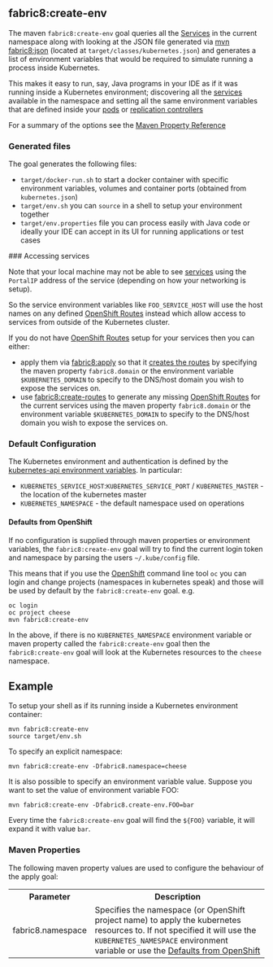 ## fabric8:create-env

The maven `fabric8:create-env` goal queries all the [Services](services.html) in the current namespace along with looking at the JSON file generated via [mvn fabric8:json](mavenFarbic8Json.html) (located at `target/classes/kubernetes.json`) and generates a list of environment variables that would be required to simulate running a process inside Kubernetes.

This makes it easy to run, say, Java programs in your IDE as if it was running inside a Kubernetes environment; discovering all the [services](services.html) available in the namespace and setting all the same environment variables that are defined inside your [pods](pods.html) or [replication controllers](replicationControllers.html)

For a summary of the options see the [Maven Property Reference](#maven-properties)

### Generated files

The goal generates  the following files:

 * `target/docker-run.sh` to start a docker container with specific environment variables, volumes and container ports (obtained from `kubernetes.json`)
 * `target/env.sh` you can `source` in a shell to setup your environment together 
 * `target/env.properties` file you can process easily with Java code or ideally your IDE can accept in its UI for running applications or test cases

### Accessing services 

Note that your local machine may not be able to see [services](services.html) using the `PortalIP` address of the service (depending on how your networking is setup).

So the service environment variables like `FOO_SERVICE_HOST` will use the host names on any defined [OpenShift Routes](http://docs.openshift.org/latest/admin_guide/router.html) instead which allow access to services from outside of the Kubernetes cluster.

If you do not have [OpenShift Routes](http://docs.openshift.org/latest/admin_guide/router.html) setup for your services then you can either:

* apply them via [fabric8:apply](mavenFabric8Apply.html) so that it [creates the routes](mavenFabric8Apply.html#creating-routes) by specifying the maven property `fabric8.domain` or the environment variable `$KUBERNETES_DOMAIN` to specify to the DNS/host domain you wish to expose the services on.
* use [fabric8:create-routes](mavenFabric8CreateRoutes.html) to generate any missing [OpenShift Routes](http://docs.openshift.org/latest/admin_guide/router.html) for the current services using the maven property `fabric8.domain` or the environment variable `$KUBERNETES_DOMAIN` to specify to the DNS/host domain you wish to expose the services on.

### Default Configuration

The Kubernetes environment and authentication is defined by the [kubernetes-api environment variables](https://github.com/fabric8io/fabric8/tree/master/components/kubernetes-api#configuration). In particular:

* `KUBERNETES_SERVICE_HOST`:`KUBERNETES_SERVICE_PORT` / `KUBERNETES_MASTER` - the location of the kubernetes master
* `KUBERNETES_NAMESPACE` - the default namespace used on operations

#### Defaults from OpenShift

If no configuration is supplied through maven properties or environment variables, the `fabric8:create-env` goal will try to find the current login token and namespace by parsing the users `~/.kube/config` file.

This means that if you use the [OpenShift](http://www.openshift.org/) command line tool `oc` you can login and change projects (namespaces in kubernetes speak) and those will be used by default by the `fabric8:create-env` goal. e.g.

```
oc login
oc project cheese
mvn fabric8:create-env
```
In the above, if there is no `KUBERNETES_NAMESPACE` environment variable or maven property called the `fabric8:create-env` goal then the `fabric8:create-env` goal will look at the Kubernetes resources to the `cheese` namespace.

## Example

To setup your shell as if its running inside a Kubernetes environment container:
 
    mvn fabric8:create-env
    source target/env.sh

To specify an explicit namespace:

    mvn fabric8:create-env -Dfabric8.namespace=cheese

It is also possible to specify an environment variable value. Suppose you want to set the value of environment variable FOO:

    mvn fabric8:create-env -Dfabric8.create-env.FOO=bar

Every time the `fabric8:create-env` goal will find the `${FOO}` variable, it will expand it with value `bar`.

### Maven Properties

The following maven property values are used to configure the behaviour of the apply goal:

<table class="table table-striped">
<tr>
<th>Parameter</th>
<th>Description</th>
</tr>
<tr>
<td>fabric8.namespace</td>
<td>Specifies the namespace (or OpenShift project name) to apply the kubernetes resources to. If not specified it will use the <code>KUBERNETES_NAMESPACE</code> environment variable or use the <a href="#defaults-from-openshift">Defaults from OpenShift</a></td>
</tr>
</table>

